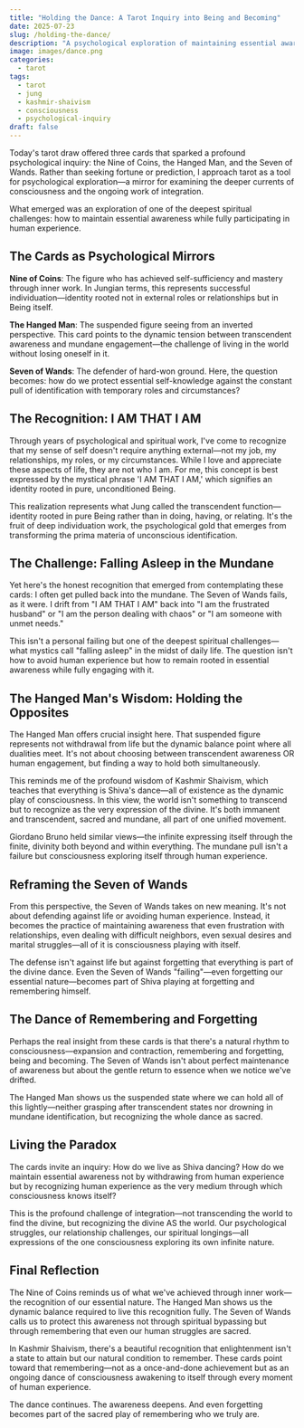 ```yaml
---
title: "Holding the Dance: A Tarot Inquiry into Being and Becoming"
date: 2025-07-23
slug: /holding-the-dance/
description: "A psychological exploration of maintaining essential awareness while fully engaged in human experience"
image: images/dance.png
categories:
  - tarot
tags:
  - tarot
  - jung
  - kashmir-shaivism
  - consciousness
  - psychological-inquiry
draft: false
---
```


Today's tarot draw offered three cards that sparked a profound psychological inquiry: the Nine of Coins, the Hanged Man, and the Seven of Wands. Rather than seeking fortune or prediction, I approach tarot as a tool for psychological exploration—a mirror for examining the deeper currents of consciousness and the ongoing work of integration.

What emerged was an exploration of one of the deepest spiritual challenges: how to maintain essential awareness while fully participating in human experience.

## The Cards as Psychological Mirrors

**Nine of Coins**: The figure who has achieved self-sufficiency and mastery through inner work. In Jungian terms, this represents successful individuation—identity rooted not in external roles or relationships but in Being itself.

**The Hanged Man**: The suspended figure seeing from an inverted perspective. This card points to the dynamic tension between transcendent awareness and mundane engagement—the challenge of living in the world without losing oneself in it.

**Seven of Wands**: The defender of hard-won ground. Here, the question becomes: how do we protect essential self-knowledge against the constant pull of identification with temporary roles and circumstances?

## The Recognition: I AM THAT I AM

Through years of psychological and spiritual work, I've come to recognize that my sense of self doesn't require anything external—not my job, my relationships, my roles, or my circumstances. While I love and appreciate these aspects of life, they are not who I am. For me, this concept is best expressed by the mystical phrase 'I AM THAT I AM,' which signifies an identity rooted in pure, unconditioned Being.

This realization represents what Jung called the transcendent function—identity rooted in pure Being rather than in doing, having, or relating. It's the fruit of deep individuation work, the psychological gold that emerges from transforming the prima materia of unconscious identification.

## The Challenge: Falling Asleep in the Mundane

Yet here's the honest recognition that emerged from contemplating these cards: I often get pulled back into the mundane. The Seven of Wands fails, as it were. I drift from "I AM THAT I AM" back into "I am the frustrated husband" or "I am the person dealing with chaos" or "I am someone with unmet needs."

This isn't a personal failing but one of the deepest spiritual challenges—what mystics call "falling asleep" in the midst of daily life. The question isn't how to avoid human experience but how to remain rooted in essential awareness while fully engaging with it.

## The Hanged Man's Wisdom: Holding the Opposites

The Hanged Man offers crucial insight here. That suspended figure represents not withdrawal from life but the dynamic balance point where all dualities meet. It's not about choosing between transcendent awareness OR human engagement, but finding a way to hold both simultaneously.

This reminds me of the profound wisdom of Kashmir Shaivism, which teaches that everything is Shiva's dance—all of existence as the dynamic play of consciousness. In this view, the world isn't something to transcend but to recognize as the very expression of the divine. It's both immanent and transcendent, sacred and mundane, all part of one unified movement.

Giordano Bruno held similar views—the infinite expressing itself through the finite, divinity both beyond and within everything. The mundane pull isn't a failure but consciousness exploring itself through human experience.

## Reframing the Seven of Wands

From this perspective, the Seven of Wands takes on new meaning. It's not about defending against life or avoiding human experience. Instead, it becomes the practice of maintaining awareness that even frustration with relationships, even dealing with difficult neighbors, even sexual desires and marital struggles—all of it is consciousness playing with itself.

The defense isn't against life but against forgetting that everything is part of the divine dance. Even the Seven of Wands "failing"—even forgetting our essential nature—becomes part of Shiva playing at forgetting and remembering himself.

## The Dance of Remembering and Forgetting

Perhaps the real insight from these cards is that there's a natural rhythm to consciousness—expansion and contraction, remembering and forgetting, being and becoming. The Seven of Wands isn't about perfect maintenance of awareness but about the gentle return to essence when we notice we've drifted.

The Hanged Man shows us the suspended state where we can hold all of this lightly—neither grasping after transcendent states nor drowning in mundane identification, but recognizing the whole dance as sacred.

## Living the Paradox

The cards invite an inquiry: How do we live as Shiva dancing? How do we maintain essential awareness not by withdrawing from human experience but by recognizing human experience as the very medium through which consciousness knows itself?

This is the profound challenge of integration—not transcending the world to find the divine, but recognizing the divine AS the world. Our psychological struggles, our relationship challenges, our spiritual longings—all expressions of the one consciousness exploring its own infinite nature.

## Final Reflection

The Nine of Coins reminds us of what we've achieved through inner work—the recognition of our essential nature. The Hanged Man shows us the dynamic balance required to live this recognition fully. The Seven of Wands calls us to protect this awareness not through spiritual bypassing but through remembering that even our human struggles are sacred.

In Kashmir Shaivism, there's a beautiful recognition that enlightenment isn't a state to attain but our natural condition to remember. These cards point toward that remembering—not as a once-and-done achievement but as an ongoing dance of consciousness awakening to itself through every moment of human experience.

The dance continues. The awareness deepens. And even forgetting becomes part of the sacred play of remembering who we truly are.
